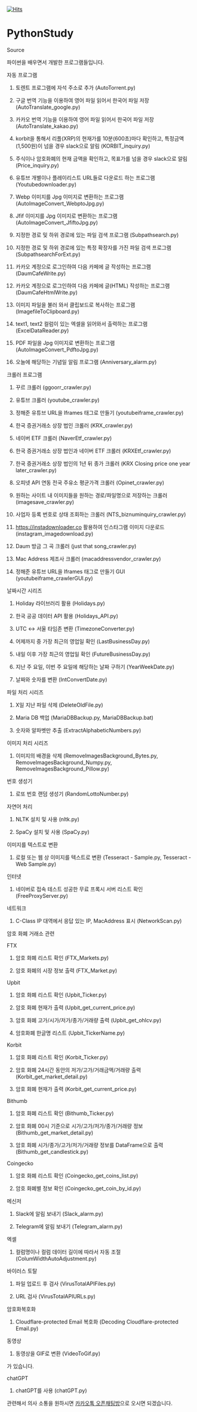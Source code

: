 [![Hits](https://hits.seeyoufarm.com/api/count/incr/badge.svg?url=https%3A%2F%2Fgithub.com%2FWonSeokChoi-Unicorn%2FPythonStudy&count_bg=%2379C83D&title_bg=%23555555&icon=&icon_color=%23E7E7E7&title=hits&edge_flat=false)](https://hits.seeyoufarm.com)
# PythonStudy
Source

파이썬을 배우면서 개발한 프로그램들입니다.

자동 프로그램

1. 토렌트 프로그램에 자석 주소로 추가 (AutoTorrent.py)

2. 구글 번역 기능을 이용하여 영어 파일 읽어서 한국어 파일 저장 (AutoTranslate_google.py)

3. 카카오 번역 기능을 이용하여 영어 파일 읽어서 한국어 파일 저장 (AutoTranslate_kakao.py)

4. korbit을 통해서 리플(XRP)의 현재가를 10분(600초)마다 확인하고, 특정금액(1,500원)이 넘을 경우 slack으로 알림 (KORBIT_inquiry.py)

5. 주식이나 암호화폐의 현재 금액을 확인하고, 목표가를 넘을 경우 slack으로 알림 (Price_inquiry.py)

6. 유튜브 개별이나 플레이리스트 URL들로 다운로드 하는 프로그램 (Youtubedownloader.py)

7. Webp 이미지를 Jpg 이미지로 변환하는 프로그램 (AutoImageConvert_WebptoJpg.py) 

8. Jfif 이미지를 Jpg 이미지로 변환하는 프로그램 (AutoImageConvert_JfiftoJpg.py)

9. 지정한 경로 및 하위 경로에 있는 파일 검색 프로그램 (Subpathsearch.py)

10. 지정한 경로 및 하위 경로에 있는 특정 확장자를 가진 파일 검색 프로그램 (SubpathsearchForExt.py)

11. 카카오 계정으로 로그인하여 다음 카페에 글 작성하는 프로그램 (DaumCafeWrite.py)

12. 카카오 계정으로 로그인하여 다음 카페에 글(HTML) 작성하는 프로그램 (DaumCafeHtmlWrite.py)

13. 이미지 파일을 불러 와서 클립보드로 복사하는 프로그램 (ImagefileToClipboard.py)

14. text1, text2 컬럼이 있는 엑셀을 읽어와서 출력하는 프로그램 (ExcelDataReader.py)

15. PDF 파일을 Jpg 이미지로 변환하는 프로그램 (AutoImageConvert_PdftoJpg.py)

16. 오늘에 해당하는 기념일 알림 프로그램 (Anniversary_alarm.py)


크롤러 프로그램

1. 꾸르 크롤러 (ggoorr_crawler.py)

2. 유튜브 크롤러 (youtube_crawler.py)

3. 정해준 유튜브 URL을 Iframes 태그로 만들기 (youtubeiframe_crawler.py)

4. 한국 증권거래소 상장 법인 크롤러 (KRX_crawler.py)

5. 네이버 ETF 크롤러 (NaverEtf_crawler.py)

6. 한국 증권거래소 상장 법인과 네이버 ETF 크롤러 (KRXEtf_crawler.py)

7. 한국 증권거래소 상장 법인의 1년 뒤 종가 크롤러 (KRX Closing price one year later_crawler.py)

8. 오피넷 API 연동 전국 주유소 평균가격 크롤러 (Opinet_crawler.py)

9. 원하는 사이트 내 이미지들을 원하는 경로/파일명으로 저장하는 크롤러 (imagesave_crawler.py)

10. 사업자 등록 번호로 상태 조회하는 크롤러 (NTS_biznuminquiry_crawler.py)

11. https://instadownloader.co 활용하여 인스타그램 이미지 다운로드 (instagram_imagedownload.py)

12. Daum 방금 그 곡 크롤러 (just that song_crawler.py)

13. Mac Address 제조사 크롤러 (macaddressvendor_crawler.py)

14. 정해준 유튜브 URL을 Iframes 태그로 만들기 GUI (youtubeiframe_crawlerGUI.py)


날짜시간 시리즈

1. Holiday 라이브러리 활용 (Holidays.py)

2. 한국 공공 데이터 API 활용 (Holidays_API.py)

3. UTC <-> 서울 타임존 변환 (TimezoneConverter.py)

4. 어제까지 중 가장 최근의 영업일 확인 (LastBusinessDay.py)

5. 내일 이후 가장 최근의 영업일 확인 (FutureBusinessDay.py)

6. 지난 주 요일, 이번 주 요일에 해당하는 날짜 구하기 (YearWeekDate.py)

7. 날짜와 숫자를 변환 (IntConvertDate.py)


파일 처리 시리즈

1. X일 지난 파일 삭제 (DeleteOldFile.py)

2. Maria DB 백업 (MariaDBBackup.py, MariaDBBackup.bat)

3. 숫자와 알파벳만 추출 (ExtractAlphabeticNumbers.py)


이미지 처리 시리즈

1. 이미지의 배경을 삭제 (RemoveImagesBackground_Bytes.py, RemoveImagesBackground_Numpy.py, RemoveImagesBackground_Pillow.py)


번호 생성기

1. 로또 번호 랜덤 생성기 (RandomLottoNumber.py)


자연어 처리

1. NLTK 설치 및 사용 (nltk.py)

2. SpaCy 설치 및 사용 (SpaCy.py)


이미지를 텍스트로 변환

1. 로컬 또는 웹 상 이미지를 텍스트로 변환 (Tesseract - Sample.py, Tesseract - Web Sample.py)


인터넷

1. 네이버로 접속 테스트 성공한 무료 프록시 서버 리스트 확인 (FreeProxyServer.py)


네트워크

1. C-Class IP 대역에서 응답 있는 IP, MacAddress 표시 (NetworkScan.py)


암호 화폐 거래소 관련

FTX

1. 암호 화폐 리스트 확인 (FTX_Markets.py)

2. 암호 화폐의 시장 정보 출력 (FTX_Market.py)

Upbit

1. 암호 화폐 리스트 확인 (Upbit_Ticker.py)

2. 암호 화폐 현재가 출력 (Upbit_get_current_price.py)

3. 암호 화폐 고가/시가/저가/종가/거래량 출력 (Upbit_get_ohlcv.py)

4. 암호화폐 한글명 리스트 (Upbit_TickerName.py)

Korbit

1. 암호 화폐 리스트 확인 (Korbit_Ticker.py)

2. 암호 화폐 24시간 동안의 저가/고가/거래금액/거래량 출력 (Korbit_get_market_detail.py)

3. 암호 화폐 현재가 출력 (Korbit_get_current_price.py)

Bithumb

1. 암호 화폐 리스트 확인 (Bithumb_Ticker.py)

2. 암호 화폐 00시 기준으로 시가/고가/저가/종가/거래량 정보 (Bithumb_get_market_detail.py)

3. 암호 화폐 시가/종가/고가/저가/거래량 정보를 DataFrame으로 출력 (Bithumb_get_candlestick.py)

Coingecko

1. 암호 화폐 리스트 확인 (Coingecko_get_coins_list.py)

2. 암호 화폐별 정보 확인 (Coingecko_get_coin_by_id.py)


메신저

1. Slack에 알림 보내기 (Slack_alarm.py)

2. Telegram에 알림 보내기 (Telegram_alarm.py)


엑셀

1. 컬럼명이나 컬럼 데이터 길이에 따라서 자동 조절 (ColumWidthAutoAdjustment.py)


바이러스 토탈

1. 파일 업로드 후 검사 (VirusTotalAPIFiles.py)

2. URL 검사 (VirusTotalAPIURLs.py)


암호화복호화

1. Cloudflare-protected Email 복호화 (Decoding Cloudflare-protected Email.py)


동영상

1. 동영상을 GIF로 변환 (VideoToGif.py)

가 있습니다.

chatGPT

1. chatGPT를 사용 (chatGPT.py)


관련해서 의사 소통을 원하시면 <a target=_blank href="https://open.kakao.com/o/g6F0DYfe">카카오톡 오픈채팅방</a>으로 오시면 되겠습니다.